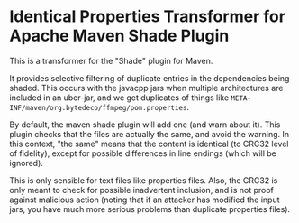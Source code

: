 # Identical Properties Transformer for Apache Maven Shade Plugin

This is a transformer for the "Shade" plugin for Maven.

It provides selective filtering of duplicate entries in the dependencies being shaded.
This occurs with the javacpp jars when multiple architectures are included in an
uber-jar, and we get duplicates of things like
`META-INF/maven/org.bytedeco/ffmpeg/pom.properties`.

By default, the maven shade plugin will add one (and warn about it). This plugin
checks that the files are actually the same, and avoid the warning. In this context,
"the same" means that the content is identical (to CRC32 level of fidelity), except
for possible differences in line endings (which will be ignored).

This is only sensible for text files like properties files. Also, the CRC32 is only
meant to check for possible inadvertent inclusion, and is not proof against
malicious action (noting that if an attacker has modified the input jars, you
have much more serious problems than duplicate properties files).
